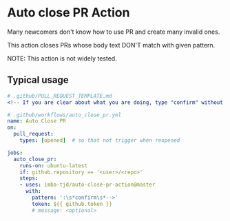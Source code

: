 # Auto close PR Action

Many newcomers don't know how to use PR and create many invalid ones.

This action closes PRs whose body text DON'T match with given pattern.

NOTE: This action is not widely tested.

## Typical usage

```yml
# .github/PULL_REQUEST_TEMPLATE.md
<!-- If you are clear about what you are doing, type "confirm" without quotation marks after this semicolon: -->

# .github/workflows/auto_close_pr.yml
name: Auto Close PR
on:
  pull_request:
    types: [opened]  # so that not trigger when reopened

jobs:
  auto_close_pr:
    runs-on: ubuntu-latest
    if: github.repository == '<user>/<repo>'
    steps:
    - uses: imba-tjd/auto-close-pr-action@master
      with:
        pattern: ':\s*confirm\s*-->'
        token: ${{ github.token }}
        # message: <optional>
```
